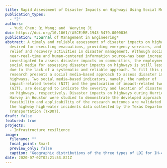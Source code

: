 ```yaml
---
title: Rapid Assessment of Disaster Impacts on Highways Using Social Media
publication_types:
  - "2"
authors:
  - Yudi Chen; Qi Wang; and  Wenying Ji
doi: https://doi.org/10.1061/(ASCE)ME.1943-5479.0000836
publication: *Journal of Management in Engineering*
abstract: A timely and reliable assessment of disaster impacts on highways is
  desired for executing evacuations, providing emergency services, and planning
  relief and recovery activities in disaster management. Although social media—a
  near-real-time and human-centered information source—has been increasingly
  investigated to assess disaster impacts on communities, the employment of
  social media for assessing disaster impacts on highways is still less explored
  due to the lack of a systematic and reliable approach. To fill this gap, this
  research presents a social media–based approach to assess disaster impacts on
  highways. Two social media–based indicators, namely, the number of
  impact-related tweets (NIT) and the geolocation of impact-related tweets
  (GIT), are designed to indicate the severity and location of disaster impacts
  on highways, respectively. Disaster impacts on highways during Hurricane
  Harvey in Houston were studied to demonstrate the developed approach. The
  feasibility and applicability of the research outcomes are validated through
  the highway high-water incidents data collected by the Texas Department of
  Transportation (TxDOT).
draft: false
featured: true
projects:
  - Infrastructure resilience
image:
  filename: ""
  focal_point: Smart
  preview_only: false
  caption: "Geographic distributions of the three types of LDI for IH-45 on Aug. 29th "
date: 2020-07-02T02:21:53.821Z
---
```

